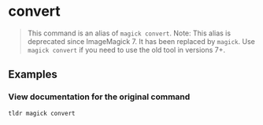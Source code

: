 # convert

> This command is an alias of `magick convert`. Note: This alias is deprecated since ImageMagick 7. It has been replaced by `magick`. Use `magick convert` if you need to use the old tool in versions 7+.

## Examples

### View documentation for the original command

```bash
tldr magick convert
```
